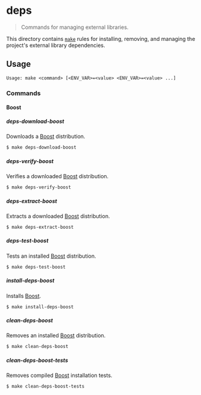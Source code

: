 <!--

@license Apache-2.0

Copyright (c) 2018 The Stdlib Authors.

Licensed under the Apache License, Version 2.0 (the "License");
you may not use this file except in compliance with the License.
You may obtain a copy of the License at

   http://www.apache.org/licenses/LICENSE-2.0

Unless required by applicable law or agreed to in writing, software
distributed under the License is distributed on an "AS IS" BASIS,
WITHOUT WARRANTIES OR CONDITIONS OF ANY KIND, either express or implied.
See the License for the specific language governing permissions and
limitations under the License.

-->

# deps

> Commands for managing external libraries.

<!-- Section to include introductory text. Make sure to keep an empty line after the intro `section` element and another before the `/section` close. -->

<section class="intro">

This directory contains [`make`][make] rules for installing, removing, and managing the project's external library dependencies.

</section>

<!-- /.intro -->

<!-- Usage documentation. -->

<section class="usage">

## Usage

```text
Usage: make <command> [<ENV_VAR>=<value> <ENV_VAR>=<value> ...]
```

### Commands

#### Boost

##### deps-download-boost

Downloads a [Boost][boost] distribution.

```bash
$ make deps-download-boost
```

##### deps-verify-boost

Verifies a downloaded [Boost][boost] distribution.

```bash
$ make deps-verify-boost
```

##### deps-extract-boost

Extracts a downloaded [Boost][boost] distribution.

```bash
$ make deps-extract-boost
```

##### deps-test-boost

Tests an installed [Boost][boost] distribution.

```bash
$ make deps-test-boost
```

##### install-deps-boost

Installs [Boost][boost].

```bash
$ make install-deps-boost
```

##### clean-deps-boost

Removes an installed [Boost][boost] distribution.

```bash
$ make clean-deps-boost
```

##### clean-deps-boost-tests

Removes compiled [Boost][boost] installation tests.

```bash
$ make clean-deps-boost-tests
``` 

</section>

<!-- /.usage -->

<!-- Section to include notes. Make sure to keep an empty line after the `section` element and another before the `/section` close. -->

<section class="notes">

</section>

<!-- /.notes -->

<!-- Section for all links. Make sure to keep an empty line after the `section` element and another before the `/section` close. -->

<section class="links">

[make]: https://www.gnu.org/software/make/

[boost]: http://www.boost.org/

</section>

<!-- /.links -->
